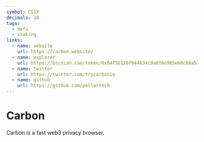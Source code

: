 ```yaml
---
symbol: CSIX
decimals: 18
tags:
  - defi
  - staking
links:
  - name: website
    url: https://carbon.website/
  - name: explorer
    url: https://bscscan.com/token/0x04756126f044634c9a0f0e985e60c88a51acc206
  - name: twitter
    url: https://twitter.com/trycarbonio
  - name: github
    url: https://github.com/pellartech
---
```


# Carbon

Carbon is a fast web3 privacy browser.
